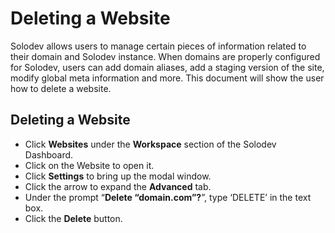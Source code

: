# Deleting a Website

Solodev allows users to manage certain pieces of information related to their domain and Solodev instance. When domains are properly configured for Solodev, users can add domain aliases, add a staging version of the site, modify global meta information and more. This document will show the user how to delete a website. 

## Deleting a Website

* Click **Websites** under the **Workspace** section of the Solodev Dashboard. 
* Click on the Website to open it. 
* Click **Settings** to bring up the modal window. 
* Click the arrow to expand the **Advanced** tab. 
* Under the prompt “**Delete “domain.com”?**”, type ‘DELETE’ in the text box. 
* Click the **Delete** button. 
 